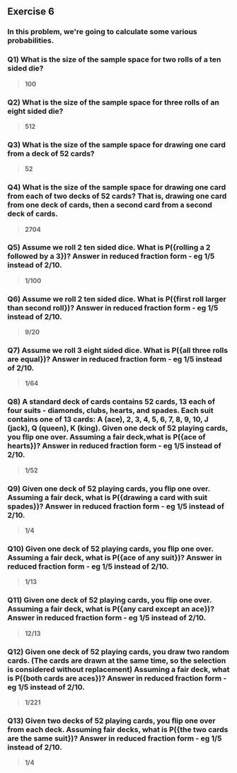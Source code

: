 ## Exercise 6
### In this problem, we're going to calculate some various probabilities.

### Q1) What is the size of the sample space for two rolls of a ten sided die?

>**100**

### Q2) What is the size of the sample space for three rolls of an eight sided die?

>**512**

### Q3) What is the size of the sample space for drawing one card from a deck of 52 cards?

>**52**

### Q4) What is the size of the sample space for drawing one card from each of two decks of 52 cards? That is, drawing one card from one deck of cards, then a second card from a second deck of cards.

>**2704**

### Q5) Assume we roll 2 ten sided dice. What is P({rolling a 2 followed by a 3})? Answer in reduced fraction form - eg 1/5 instead of 2/10.

>**1/100**

### Q6) Assume we roll 2 ten sided dice. What is P({first roll larger than second roll})? Answer in reduced fraction form - eg 1/5 instead of 2/10.

>**9/20**

### Q7) Assume we roll 3 eight sided dice. What is P({all three rolls are equal})? Answer in reduced fraction form - eg 1/5 instead of 2/10.

>**1/64**

### Q8) A standard deck of cards contains 52 cards, 13 each of four suits - diamonds, clubs, hearts, and spades. Each suit contains one of 13 cards: A (ace), 2, 3, 4, 5, 6, 7, 8, 9, 10, J (jack), Q (queen), K (king). Given one deck of 52 playing cards, you flip one over. Assuming a fair deck,what is P({ace of hearts})? Answer in reduced fraction form - eg 1/5 instead of 2/10.

>**1/52**

### Q9) Given one deck of 52 playing cards, you flip one over. Assuming a fair deck, what is P({drawing a card with suit spades})? Answer in reduced fraction form - eg 1/5 instead of 2/10.

>**1/4**

### Q10) Given one deck of 52 playing cards, you flip one over. Assuming a fair deck, what is P({ace of any suit})? Answer in reduced fraction form - eg 1/5 instead of 2/10.

>**1/13**

### Q11) Given one deck of 52 playing cards, you flip one over. Assuming a fair deck, what is P({any card except an ace})? Answer in reduced fraction form - eg 1/5 instead of 2/10.

>**12/13**

### Q12) Given one deck of 52 playing cards, you draw two random cards. (The cards are drawn at the same time, so the selection is considered without replacement) Assuming a fair deck, what is P({both cards are aces})? Answer in reduced fraction form - eg 1/5 instead of 2/10.

>**1/221**

### Q13) Given two decks of 52 playing cards, you flip one over from each deck. Assuming fair decks, what is P({the two cards are the same suit})? Answer in reduced fraction form - eg 1/5 instead of 2/10.

>**1/4**
